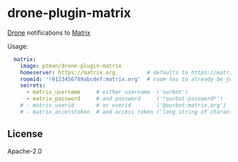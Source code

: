 # drone-plugin-matrix

[Drone](https://drone.io/) notifications to [Matrix](https://matrix.org/)

Usage:

```yaml
  matrix:
    image: ptman/drone-plugin-matrix
    homeserver: https://matrix.org          # defaults to https://matrix.org
    roomid: '!0123456789abcdef:matrix.org'  # room has to already be joined
    secrets:
      - matrix_username     # either username  ('ourbot')
      - matrix_password     # and password     ('*ourbot-password*')
    # - matrix_userid       # or userid        ('@ourbot:matrix.org')
    # - matrix_accesstoken  # and access token ('long string of characters')
```

## License

Apache-2.0
